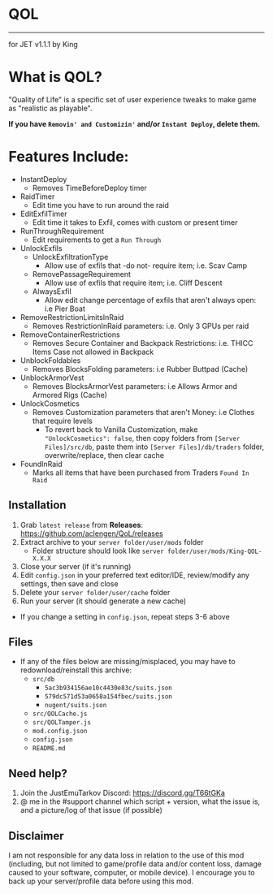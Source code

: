 # QOL
------------------
for JET v1.1.1
by King

# What is QOL?
 "Quality of Life" is a specific set of user experience tweaks to make game as "realistic as playable".
 
 **If you have `Removin' and Customizin'` and/or `Instant Deploy`, delete them.**

# Features Include:
* InstantDeploy
    * Removes TimeBeforeDeploy timer
* RaidTimer
    * Edit time you have to run around the raid
* EditExfilTimer
    * Edit time it takes to Exfil, comes with custom or present timer
* RunThroughRequirement
    * Edit requirements to get a `Run Through`
* UnlockExfils
    * UnlockExfiltrationType
        * Allow use of exfils that -do not- require item; i.e. Scav Camp
    * RemovePassageRequirement
        * Allow use of exfils that require item; i.e. Cliff Descent
    * AlwaysExfil
        * Allow edit change percentage of exfils that aren't always open: i.e Pier Boat
* RemoveRestrictionLimitsInRaid
    * Removes RestrictionInRaid parameters: i.e. Only 3 GPUs per raid   
* RemoveContainerRestrictions
    * Removes Secure Container and Backpack Restrictions: i.e. THICC Items Case not allowed in Backpack        
* UnblockFoldables
    * Removes BlocksFolding parameters: i.e Rubber Buttpad (Cache)
* UnblockArmorVest
    * Removes BlocksArmorVest parameters: i.e Allows Armor and Armored Rigs (Cache)
* UnlockCosmetics
    * Removes Customization parameters that aren't Money: i.e Clothes that require levels
        * To revert back to Vanilla Customization, make `"UnlockCosmetics": false`, then copy folders from `[Server Files]/src/db`, paste them into `[Server Files]/db/traders` folder, overwrite/replace, then clear cache
* FoundInRaid
    * Marks all items that have been purchased from Traders `Found In Raid`



## Installation

1. Grab `latest release` from **Releases**: https://github.com/aclengen/QoL/releases
2. Extract archive to your `server folder/user/mods` folder 
    * Folder structure should look like `server folder/user/mods/King-QOL-X.X.X`
3. Close your server (if it's running)
4. Edit `config.json` in your preferred text editor/IDE, review/modify any settings, then save and close
5. Delete your `server folder/user/cache` folder
6. Run your server (it should generate a new cache)

* If you change a setting in `config.json`, repeat steps 3-6 above

## Files

- If any of the files below are missing/misplaced, you may have to redownload/reinstall this archive:
    * `src/db`
        * `5ac3b934156ae10c4430e83c/suits.json`
        * `579dc571d53a0658a154fbec/suits.json`
        * `nugent/suits.json`
    * `src/QOLCache.js`
    * `src/QOLTamper.js`
    * `mod.config.json`
    * `config.json`
    * `README.md`   

## Need help?

1. Join the JustEmuTarkov Discord: https://discord.gg/T66tGKa
2. @ me in the #support channel which script + version, what the issue is, and a picture/log of that issue (if possible)

## Disclaimer

I am not responsible for any data loss in relation to the use of this mod (including, but not limited to game/profile data and/or content loss, damage caused to your software, computer, or mobile device). I encourage you to back up your server/profile data before using this mod.
